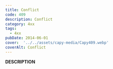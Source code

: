 ```yaml
---
title: Conflict
code: 409
description: Conflict
category: 4xx
tags:
  - 4xx
pubDate: 2014-06-01
cover:  '../../assets/capy-media/Capy409.webp'
coverAlt: Conflict
---
```


__DESCRIPTION__